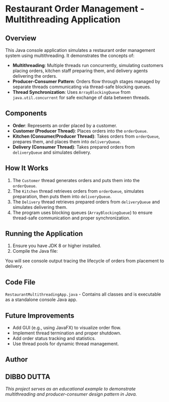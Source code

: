 # Restaurant Order Management - Multithreading Application

## Overview

This Java console application simulates a restaurant order management system using multithreading. It demonstrates the concepts of:

- **Multithreading**: Multiple threads run concurrently, simulating customers placing orders, kitchen staff preparing them, and delivery agents delivering the orders.
- **Producer-Consumer Pattern**: Orders flow through stages managed by separate threads communicating via thread-safe blocking queues.
- **Thread Synchronization**: Uses `ArrayBlockingQueue` from `java.util.concurrent` for safe exchange of data between threads.

## Components

- **Order**: Represents an order placed by a customer.
- **Customer (Producer Thread)**: Places orders into the `orderQueue`.
- **Kitchen (Consumer/Producer Thread)**: Takes orders from `orderQueue`, prepares them, and places them into `deliveryQueue`.
- **Delivery (Consumer Thread)**: Takes prepared orders from `deliveryQueue` and simulates delivery.

## How It Works

1. The `Customer` thread generates orders and puts them into the `orderQueue`.
2. The `Kitchen` thread retrieves orders from `orderQueue`, simulates preparation, then puts them into `deliveryQueue`.
3. The `Delivery` thread retrieves prepared orders from `deliveryQueue` and simulates delivering them.
4. The program uses blocking queues (`ArrayBlockingQueue`) to ensure thread-safe communication and proper synchronization.

## Running the Application

1. Ensure you have JDK 8 or higher installed.
2. Compile the Java file:


You will see console output tracing the lifecycle of orders from placement to delivery.

## Code File

`RestaurantMultithreadingApp.java` - Contains all classes and is executable as a standalone console Java app.

## Future Improvements

- Add GUI (e.g., using JavaFX) to visualize order flow.
- Implement thread termination and proper shutdown.
- Add order status tracking and statistics.
- Use thread pools for dynamic thread management.

## Author

DIBBO DUTTA
---

*This project serves as an educational example to demonstrate multithreading and producer-consumer design pattern in Java.*
